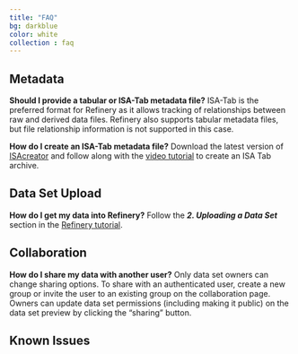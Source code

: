 ```yaml
---
title: "FAQ"
bg: darkblue
color: white
collection : faq
---
```


## Metadata

__Should I provide a tabular or ISA-Tab metadata file?__
  ISA-Tab is the preferred format for Refinery as it allows tracking of relationships between raw and derived data files. Refinery also supports tabular metadata files, but file relationship information is not supported in this case.

__How do I create an ISA-Tab metadata file?__
  Download the latest version of [ISAcreator][isa-creator-releases] and follow along with the [video tutorial][isa-creator-video] to create an ISA Tab archive.

## Data Set Upload

__How do I get my data into Refinery?__
  Follow the **_2. Uploading a Data Set_** section in the [Refinery tutorial](tutorial).

## Collaboration

__How do I share my data with another user?__
  Only data set owners can change sharing options. To share
  with an authenticated user, create a new group or invite the user to an
  existing group on the collaboration page. Owners can update data set permissions (including making it public)
  on the data set preview by clicking the “sharing” button.

## Known Issues

[isa-creator-releases]: https://github.com/ISA-tools/ISAcreator/releases
[isa-creator-video]: https://www.youtube.com/watch?v=abIEtSUrJNY

